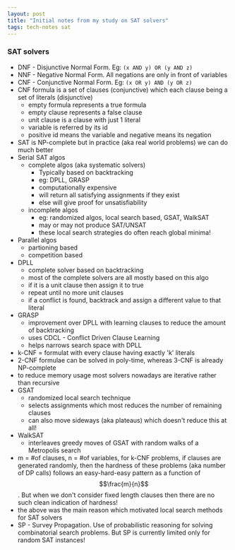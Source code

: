```yaml
---
layout: post
title: "Initial notes from my study on SAT solvers"
tags: tech-notes sat
---
```


### SAT solvers
* DNF - Disjunctive Normal Form. Eg: `(x AND y) OR (y AND z)`
* NNF - Negative Normal Form. All negations are only in front of variables
* CNF - Conjunctive Normal Form. Eg: `(x OR y) AND (y OR z)`
* CNF formula is a set of clauses (conjunctive) which each clause being a set of
  literals (disjunctive)
  - empty formula represents a true formula
  - empty clause represents a false clause
  - unit clause is a clause with just 1 literal
  - variable is referred by its id
  - positive id means the variable and negative means its negation
* SAT is NP-complete but in practice (aka real world problems) we can do much better
* Serial SAT algos
  - complete algos (aka systematic solvers)
    - Typically based on backtracking
    - eg: DPLL, GRASP
    - computationally expensive
    - will return all satisfying assignments if they exist
    - else will give proof for unsatisfiability
  - incomplete algos
    - eg: randomized algos, local search based, GSAT, WalkSAT
    - may or may not produce SAT/UNSAT
    - these local search strategies do often reach global minima!
* Parallel algos
  - partioning based
  - competition based
* DPLL
  - complete solver based on backtracking
  - most of the complete solvers are all mostly based on this algo
  - if it is a unit clause then assign it to true
  - repeat until no more unit clauses
  - if a conflict is found, backtrack and assign a different value to that literal
* GRASP
  - improvement over DPLL with learning clauses to reduce the amount of backtracking
  - uses CDCL - Conflict Driven Clause Learning
  - helps narrows search space with DPLL
* k-CNF = formulat with every clause having exactly 'k' literals
* 2-CNF formulae can be solved in poly-time, whereas 3-CNF is already NP-complete
* to reduce memory usage most solvers nowadays are iterative rather than recursive
* GSAT
  - randomized local search technique
  - selects assignments which most reduces the number of remaining clauses
  - can also move sideways (aka plateaus) which doesn't reduce this at all!
* WalkSAT
  - interleaves greedy moves of GSAT with random walks of a Metropolis search
* m = #of clauses, n = #of variables, for k-CNF problems, if clauses are generated
  randomly, then the hardness of these problems (aka number of DP calls) follows
  an easy-hard-easy pattern as a function of $$\frac{m}{n}$$. But when we don't
  consider fixed length clauses then there are no such clean indication of hardness!
* the above was the main reason which motivated local search methods for SAT solvers
* SP - Survey Propagation. Use of probabilistic reasoning for solving combinatorial
  search problems. But SP is currently limited only for random SAT instances!
